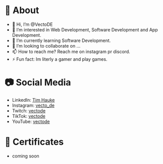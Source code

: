 # 👤 About
- 👋 Hi, I’m @VectoDE
- 👀 I’m interested in Web Development, Software Development and App Development.
- 🌱 I’m currently learning Software Development.
- 💞️ I’m looking to collaborate on ...
- 📫 How to reach me? Reach me on instagram pr discord.
- ⚡ Fun fact: Im literly a gamer and play games.

# 📷 Social Media
- LinkedIn: [Tim Hauke](https://www.linkedin.com/in/tim-hauke)
- Instagram: [vecto_de](https://www.instagram.com/vecto_de)
- Twitch: [vectode](https://twitch.tv/vectode)
- TikTok: [vectode](https://www.tiktok.com/@vectode)
- YouTube: [vectode](https://youtube.com/@vectode)

# 📜 Certificates
- coming soon

<!---
VectoDE/VectoDE is a ✨ special ✨ repository because its `README.md` (this file) appears on your GitHub profile.
You can click the Preview link to take a look at your changes.
--->
